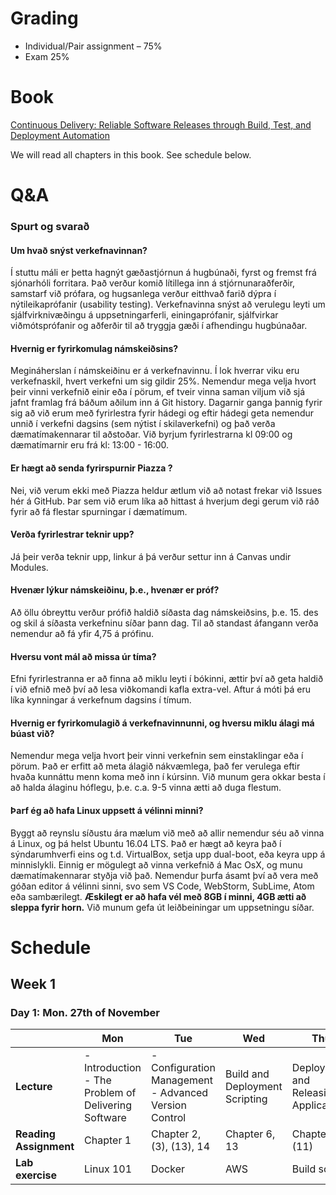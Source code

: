 # Grading

* Individual/Pair assignment – 75%
* Exam 25%

# Book
[Continuous Delivery: Reliable Software Releases through Build, Test, and Deployment Automation](https://www.amazon.com/Continuous-Delivery-Deployment-Automation-Addison-Wesley/dp/0321601912)

We will read all chapters in this book. See schedule below.

# Q&A
### Spurt og svarað

#### Um hvað snýst verkefnavinnan?
Í stuttu máli er þetta hagnýt gæðastjórnun á hugbúnaði, fyrst og fremst frá sjónarhóli forritara. Það verður komið lítillega inn á stjórnunaraðferðir, samstarf við prófara, og hugsanlega verður eitthvað farið dýpra í nýtileikaprófanir (usability testing). Verkefnavinna snýst að verulegu leyti um sjálfvirknivæðingu á uppsetningarferli, einingaprófanir, sjálfvirkar viðmótsprófanir og aðferðir til að tryggja gæði í afhendingu hugbúnaðar.

#### Hvernig er fyrirkomulag námskeiðsins?
Megináherslan í námskeiðinu er á verkefnavinnu. Í lok hverrar viku eru verkefnaskil, hvert verkefni um sig gildir 25%. Nemendur mega velja hvort þeir vinni verkefnið einir eða í pörum, ef tveir vinna saman viljum við sjá jafnt framlag frá báðum aðilum inn á Git history. Dagarnir ganga þannig fyrir sig að við erum með fyrirlestra fyrir hádegi og eftir hádegi geta nemendur unnið í verkefni dagsins (sem nýtist í skilaverkefni) og það verða dæmatímakennarar til aðstoðar. Við byrjum fyrirlestrarna kl 09:00 og dæmatímarnir eru frá kl: 13:00 - 16:00.

#### Er hægt að senda fyrirspurnir Piazza ?
Nei, við verum ekki með Piazza heldur ætlum við að notast frekar við Issues hér á GitHub. Þar sem við erum líka að hittast á hverjum degi gerum við ráð fyrir að fá flestar spurningar í dæmatímum. 

#### Verða fyrirlestrar teknir upp?
Já þeir verða teknir upp, linkur á þá verður settur inn á Canvas undir Modules.

#### Hvenær lýkur námskeiðinu, þ.e., hvenær er próf?
Að öllu óbreyttu verður prófið haldið síðasta dag námskeiðsins, þ.e. 15. des og skil á síðasta verkefninu síðar þann dag. Til að standast áfangann verða nemendur að fá yfir 4,75 á prófinu.

#### Hversu vont mál að missa úr tíma?
Efni fyrirlestranna er að finna að miklu leyti í bókinni, ættir því að geta haldið í við efnið með því að lesa viðkomandi kafla extra-vel. Aftur á móti þá eru líka kynningar á verkefnum dagsins í tímum.

#### Hvernig er fyrirkomulagið á verkefnavinnunni, og hversu miklu álagi má búast við?
Nemendur mega velja hvort þeir vinni verkefnin sem einstaklingar eða í pörum. Það er erfitt að meta álagið nákvæmlega, það fer verulega eftir hvaða kunnáttu menn koma með inn í kúrsinn. Við munum gera okkar besta í að halda álaginu hóflegu, þ.e. c.a. 9-5 vinna ætti að duga flestum.

#### Þarf ég að hafa Linux uppsett á vélinni minni?
Byggt að reynslu síðustu ára mælum við með að allir nemendur séu að vinna á Linux, og þá helst Ubuntu 16.04 LTS. Það er hægt að keyra það í sýndarumhverfi eins og t.d. VirtualBox, setja upp dual-boot, eða keyra upp á minnislykli. Einnig er mögulegt að vinna verkefnið á Mac OsX, og munu dæmatímakennarar styðja við það. Nemendur þurfa ásamt því að vera með góðan editor á vélinni sinni, svo sem VS Code, WebStorm, SubLime, Atom eða sambærilegt. **Æskilegt er að hafa vél með 8GB í minni, 4GB ætti að sleppa fyrir horn.** Við munum gefa út leiðbeiningar um uppsetningu síðar.

# Schedule
## Week 1
### Day 1: Mon. 27th of November
|    | Mon | Tue | Wed | Thu | Fri |
| -- | --- | --- | --- | --- | --- |
| **Lecture** | - Introduction <br> - The Problem of Delivering Software | - Configuration Management<br> - Advanced Version Control | Build and Deployment Scripting | Deploying and Releasing Applications | No lecture, Lab day |
| **Reading Assignment** | Chapter 1 | Chapter 2, (3), (13), 14 | Chapter 6, 13 | Chapter 10, (11) |  |
| **Lab exercise** | Linux 101 | Docker | AWS | Build script | Week 1 assignment |



